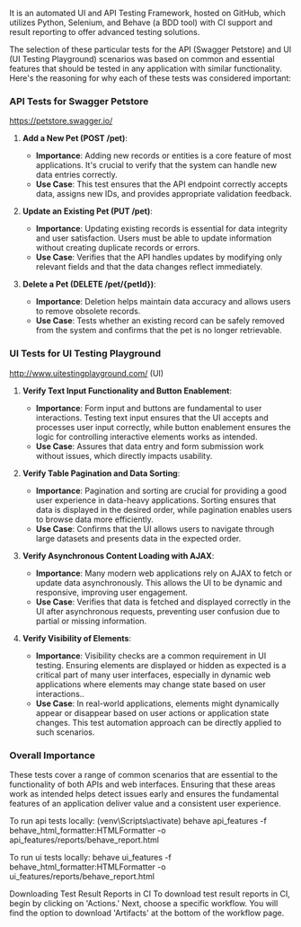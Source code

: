 It is an automated UI and API Testing Framework, hosted on GitHub, which utilizes Python, Selenium, and Behave (a BDD tool) with CI support and result reporting to offer advanced testing solutions.

The selection of these particular tests for the API (Swagger Petstore) and UI (UI Testing Playground) scenarios was based on common and essential features that should be tested in any application with similar functionality. Here's the reasoning for why each of these tests was considered important:

### API Tests for Swagger Petstore
https://petstore.swagger.io/
1. **Add a New Pet (POST /pet)**:
   - **Importance**: Adding new records or entities is a core feature of most applications. It's crucial to verify that the system can handle new data entries correctly.
   - **Use Case**: This test ensures that the API endpoint correctly accepts data, assigns new IDs, and provides appropriate validation feedback.

2. **Update an Existing Pet (PUT /pet)**:
   - **Importance**: Updating existing records is essential for data integrity and user satisfaction. Users must be able to update information without creating duplicate records or errors.
   - **Use Case**: Verifies that the API handles updates by modifying only relevant fields and that the data changes reflect immediately.

3. **Delete a Pet (DELETE /pet/{petId})**:
   - **Importance**: Deletion helps maintain data accuracy and allows users to remove obsolete records.
   - **Use Case**: Tests whether an existing record can be safely removed from the system and confirms that the pet is no longer retrievable.

### UI Tests for UI Testing Playground
http://www.uitestingplayground.com/ (UI)
1. **Verify Text Input Functionality and Button Enablement**:
   - **Importance**: Form input and buttons are fundamental to user interactions. Testing text input ensures that the UI accepts and processes user input correctly, while button enablement ensures the logic for controlling interactive elements works as intended.
   - **Use Case**: Assures that data entry and form submission work without issues, which directly impacts usability.

2. **Verify Table Pagination and Data Sorting**:
   - **Importance**: Pagination and sorting are crucial for providing a good user experience in data-heavy applications. Sorting ensures that data is displayed in the desired order, while pagination enables users to browse data more efficiently.
   - **Use Case**: Confirms that the UI allows users to navigate through large datasets and presents data in the expected order.

3. **Verify Asynchronous Content Loading with AJAX**:
   - **Importance**: Many modern web applications rely on AJAX to fetch or update data asynchronously. This allows the UI to be dynamic and responsive, improving user engagement.
   - **Use Case**: Verifies that data is fetched and displayed correctly in the UI after asynchronous requests, preventing user confusion due to partial or missing information.

4. **Verify Visibility of Elements**:
   - **Importance**: Visibility checks are a common requirement in UI testing. Ensuring elements are displayed or hidden as expected is a critical part of many user interfaces, especially in dynamic web applications where elements may change state based on user interactions..
   - **Use Case**: In real-world applications, elements might dynamically appear or disappear based on user actions or application state changes. This test automation approach can be directly applied to such scenarios.

### Overall Importance

These tests cover a range of common scenarios that are essential to the functionality of both APIs and web interfaces. Ensuring that these areas work as intended helps detect issues early and ensures the fundamental features of an application deliver value and a consistent user experience.

To run api tests locally:
(venv\Scripts\activate)
behave api_features -f behave_html_formatter:HTMLFormatter -o api_features/reports/behave_report.html

To run ui tests locally:
behave ui_features -f behave_html_formatter:HTMLFormatter -o ui_features/reports/behave_report.html

Downloading Test Result Reports in CI To download test result reports in CI, begin by clicking on 'Actions.' Next, choose a specific workflow. You will find the option to download 'Artifacts' at the bottom of the workflow page.

